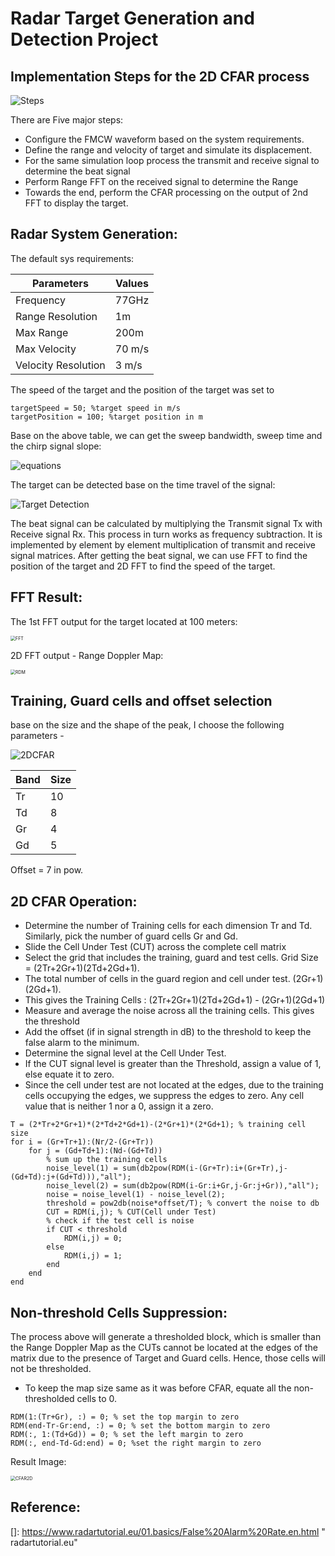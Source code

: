 # Radar Target Generation and Detection Project

## Implementation Steps for the 2D CFAR process

![Steps](Steps.PNG)

There are Five major steps:

- Configure the FMCW waveform based on the system requirements.
- Define the range and velocity of target and simulate its displacement.
- For the same simulation loop process the transmit and receive signal to determine the beat signal
- Perform Range FFT on the received signal to determine the Range
- Towards the end, perform the CFAR processing on the output of 2nd FFT to display the target.

## Radar System Generation:

The default sys requirements:

| Parameters          | Values |
| ------------------- | ------ |
| Frequency           | 77GHz  |
| Range Resolution    | 1m     |
| Max Range           | 200m   |
| Max Velocity        | 70 m/s |
| Velocity Resolution | 3 m/s  |

The speed of the target and the position of the target was set to 

```
targetSpeed = 50; %target speed in m/s
targetPosition = 100; %target position in m
```

Base on the above table, we can get the sweep bandwidth, sweep time and the chirp signal slope:

![equations](equations.PNG)

The target can be detected base on the time travel of the signal:

![Target Detection](TargetDetection.PNG)

The beat signal can be calculated by multiplying the Transmit signal Tx with Receive signal Rx. This process in turn works as frequency subtraction. It is implemented by element by element multiplication of transmit and receive signal matrices. After getting the beat signal, we can use FFT to find the position of the target and 2D FFT to find the speed of the target.

## FFT Result:

The 1st FFT output for the target located at 100 meters:

<img src="FFT.png" alt="FFT" style="zoom:50%;" />

2D FFT output - Range Doppler Map:

<img src="RDM.png" alt="RDM" style="zoom:50%;" />



## Training, Guard cells and offset selection

base on the size and the shape of the peak, I choose the following parameters -

![2DCFAR](2DCFAR.PNG)

| Band | Size |
| ---- | ---- |
| Tr   | 10   |
| Td   | 8    |
| Gr   | 4    |
| Gd   | 5    |

Offset = 7 in pow.

## 2D CFAR Operation:

- Determine the number of Training cells for each dimension Tr and Td. Similarly, pick the number of guard cells Gr and Gd.
- Slide the Cell Under Test (CUT) across the complete cell matrix
- Select the grid that includes the training, guard and test cells. Grid Size = (2Tr+2Gr+1)(2Td+2Gd+1).
- The total number of cells in the guard region and cell under test. (2Gr+1)(2Gd+1).
- This gives the Training Cells : (2Tr+2Gr+1)(2Td+2Gd+1) - (2Gr+1)(2Gd+1)
- Measure and average the noise across all the training cells. This gives the threshold
- Add the offset (if in signal strength in dB) to the threshold to keep the false alarm to the minimum.
- Determine the signal level at the Cell Under Test.
- If the CUT signal level is greater than the Threshold, assign a value of 1, else equate it to zero.
- Since the cell under test are not located at the edges, due to the training cells occupying the edges, we suppress the edges to zero. Any cell value that is neither 1 nor a 0, assign it a zero.

```
T = (2*Tr+2*Gr+1)*(2*Td+2*Gd+1)-(2*Gr+1)*(2*Gd+1); % training cell size
for i = (Gr+Tr+1):(Nr/2-(Gr+Tr))
    for j = (Gd+Td+1):(Nd-(Gd+Td))
        % sum up the training cells
        noise_level(1) = sum(db2pow(RDM(i-(Gr+Tr):i+(Gr+Tr),j-(Gd+Td):j+(Gd+Td))),"all");
        noise_level(2) = sum(db2pow(RDM(i-Gr:i+Gr,j-Gr:j+Gr)),"all");
        noise = noise_level(1) - noise_level(2);
        threshold = pow2db(noise*offset/T); % convert the noise to db
        CUT = RDM(i,j); % CUT(Cell under Test)
        % check if the test cell is noise
        if CUT < threshold
            RDM(i,j) = 0;
        else
            RDM(i,j) = 1;
        end
    end
end
```



## Non-threshold Cells Suppression:

The process above will generate a thresholded block, which is smaller than the Range Doppler Map as the CUTs cannot be located at the edges of the matrix due to the presence of Target and Guard cells. Hence, those cells will not be thresholded.

- To keep the map size same as it was before CFAR, equate all the non-thresholded cells to 0.

```
RDM(1:(Tr+Gr), :) = 0; % set the top margin to zero
RDM(end-Tr-Gr:end, :) = 0; % set the bottom margin to zero
RDM(:, 1:(Td+Gd)) = 0; % set the left margin to zero
RDM(:, end-Td-Gd:end) = 0; %set the right margin to zero
```

Result Image:

<img src="CFAR2D.png" alt="CFAR2D" style="zoom:50%;" />

## Reference:

[]: https://www.radartutorial.eu/01.basics/False%20Alarm%20Rate.en.html	" radartutorial.eu"

